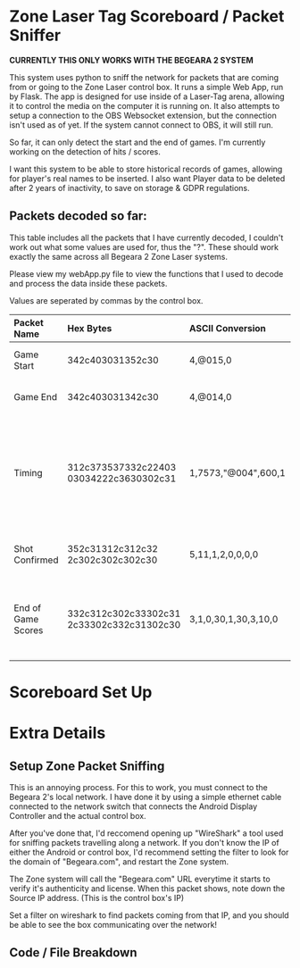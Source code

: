 # Zone Laser Tag Scoreboard / Packet Sniffer

**CURRENTLY THIS ONLY WORKS WITH THE BEGEARA 2 SYSTEM**

This system uses python to sniff the network for packets that are coming from or going to the Zone Laser control box.
It runs a simple Web App, run by Flask.
The app is designed for use inside of a Laser-Tag arena, allowing it to control the media on the computer it is running on.
It also attempts to setup a connection to the OBS Websocket extension, but the connection isn't used as of yet.
If the system cannot connect to OBS, it will still run.

So far, it can only detect the start and the end of games. I'm currently working on the detection of hits / scores.

I want this system to be able to store historical records of games, allowing for player's real names to be inserted.
I also want Player data to be deleted after 2 years of inactivity, to save on storage & GDPR regulations.

## Packets decoded so far:
This table includes all the packets that I have currently decoded, I couldn't work out what some values are used for, thus the "?".
These should work exactly the same across all Begeara 2 Zone Laser systems.

Please view my webApp.py file to view the functions that I used to decode and process the data inside these packets.

Values are seperated by commas by the control box.

| Packet Name       | Hex Bytes                                          | ASCII Conversion           | Details                                                          | English Translation                                                      |
| :---------------- | :------                                            | :------                    |:------                                                           |:------                                                                   |        
| Game Start        |  342c403031352c30                                  | 4,@015,0                   | EventType, Game Status, ?                                        | The Game Started                                                         | 
| Game End          |  342c403031342c30                                  | 4,@014,0                   | EventType, Game Status, ?                                        | The Game Ended                                                           |
| Timing            |  312c373537332c22403<br />03034222c3630302c31      | 1,7573,"@004",600,1        | EventType, Game Number/Id?, Game Mode?, Seconds Remaining, ?     | Game number 7573 (Game Mode Id 4) has 10 Minutes (600 Seconds) remaining |
| Shot Confirmed    |  352c31312c312c32<br />2c302c302c302c30            | 5,11,1,2,0,0,0,0           | EventType, GunShotId, ShooterGunId, ?, ?, ?, ?, ?                | Gun Id 11 was shot by Gun Id 1                                           |
| End of Game Scores|  332c312c302c33302c31<br />2c33302c332c31302c30    | 3,1,0,30,1,30,3,10,0       | EventType, GunID, ?, Score, Team 1?, Score, ?, Accuracy, ?       | Gun Id 1, Team 1, has a final score of 30 and a final acurracy of 30%    |

# Scoreboard Set Up

# Extra Details

## Setup Zone Packet Sniffing

This is an annoying process.
For this to work, you must connect to the Begeara 2's local network. I have done it by using a simple ethernet cable connected to the network switch that connects the Android Display Controller and the actual control box.

After you've done that, I'd reccomend opening up "WireShark" a tool used for sniffing packets travelling along a network.
If you don't know the IP of either the Android or control box, I'd recommend setting the filter to look for the domain of "Begeara.com", and restart the Zone system. 

The Zone system will call the "Begeara.com" URL everytime it starts to verify it's authenticity and license. 
When this packet shows, note down the Source IP address. (This is the control box's IP)

Set a filter on wireshark to find packets coming from that IP, and you should be able to see the box communicating over the network!

## Code / File Breakdown

